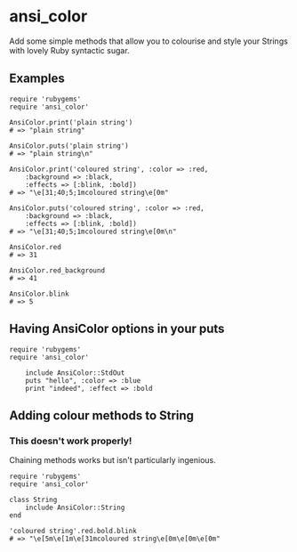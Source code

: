 # ansi_color

Add some simple methods that allow you to colourise and style your Strings with lovely Ruby syntactic sugar.

## Examples

	require 'rubygems'
	require 'ansi_color'
	
	AnsiColor.print('plain string')
	# => "plain string"
	
	AnsiColor.puts('plain string')
	# => "plain string\n"
	
	AnsiColor.print('coloured string', :color => :red,
		:background => :black,
		:effects => [:blink, :bold])
	# => "\e[31;40;5;1mcoloured string\e[0m"
	
	AnsiColor.puts('coloured string', :color => :red,
		:background => :black,
		:effects => [:blink, :bold])
	# => "\e[31;40;5;1mcoloured string\e[0m\n"
	
	AnsiColor.red
	# => 31
	
	AnsiColor.red_background
	# => 41
	
	AnsiColor.blink
	# => 5

## Having AnsiColor options in your puts

	require 'rubygems'
	require 'ansi_color'
	
        include AnsiColor::StdOut	
        puts "hello", :color => :blue
        print "indeed", :effect => :bold

## Adding colour methods to String

### This doesn't work properly!

Chaining methods works but isn't particularly ingenious.

	require 'rubygems'
	require 'ansi_color'
	
	class String
		include AnsiColor::String
	end
	
	'coloured string'.red.bold.blink
	# => "\e[5m\e[1m\e[31mcoloured string\e[0m\e[0m\e[0m"
